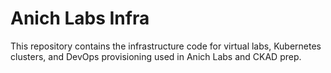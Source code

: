 # Anich Labs Infra

This repository contains the infrastructure code for virtual labs, Kubernetes clusters, and DevOps provisioning used in Anich Labs and CKAD prep.

